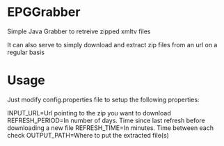 EPGGrabber
==========

Simple Java Grabber to retreive zipped xmltv files

It can also serve to simply download and extract zip files from an url on a regular basis


Usage
=====

Just modify config.properties file to setup the following properties:

INPUT_URL=Url pointing to the zip you want to download
REFRESH_PERIOD=In number of days. Time since last refresh before downloading a new file
REFRESH_TIME=In minutes. Time between each check
OUTPUT_PATH=Where to put the extracted file(s)
